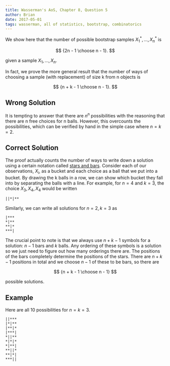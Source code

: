 ```yaml
---
title: Wasserman's AoS, Chapter 8, Question 5
author: Brian
date: 2017-05-01
tags: wasserman, all of statistics, bootstrap, combinatorics
---
```


We show here that the number of possible bootstrap samples $X_1^*, \dotsc, X_n^*$ is

$$
{2n - 1 \choose n - 1}.
$$

given a sample $X_1, \dotsc, X_n$.

<!--more-->

In fact, we prove the more general result that the number of ways of choosing a sample (with replacement) of size k from n objects is

$$
{n + k - 1 \choose n - 1}.
$$

## Wrong Solution

It is tempting to answer that there are $n^n$ possibilities with the reasoning that there are n free choices for n balls.
However, this overcounts the possibilities, which can be verified by hand in the simple case where $n=k=2$.

## Correct Solution

The proof actually counts the number of ways to write down a solution using a certain notation called [stars and bars](https://en.wikipedia.org/wiki/Stars_and_bars_(combinatorics)).
Consider each of our observations, $X_i$, as a bucket and each choice as a ball that we put into a bucket.
By drawing the k balls in a row, we can show which bucket they fall into by separating the balls with a line.  For example, for $n=4$ and $k=3$, the choice $X_3, X_4, X_4$ would be written

    ||*|**

Similarly, we can write all solutions for $n=2, k=3$ as

    |***
    *|**
    **|*
    ***|

The crucial point to note is that we always use $n + k - 1$ symbols for a solution: $n-1$ bars and $k$ balls.
Any ordering of these symbols is a solution so we just need to figure out how many orderings there are.
The positions of the bars completely determine the positions of the stars.
There are $n + k - 1$ positions in total and we choose $n-1$ of these to be bars, so there are

$$
{n + k - 1 \choose n - 1}
$$

possible solutions.

## Example

Here are all 10 possibilities for $n=k=3$.

    ||***
    |*|**
    |**|*
    |***|
    *||**
    *|*|*
    *|**|
    **||*
    **|*|
    ***||
